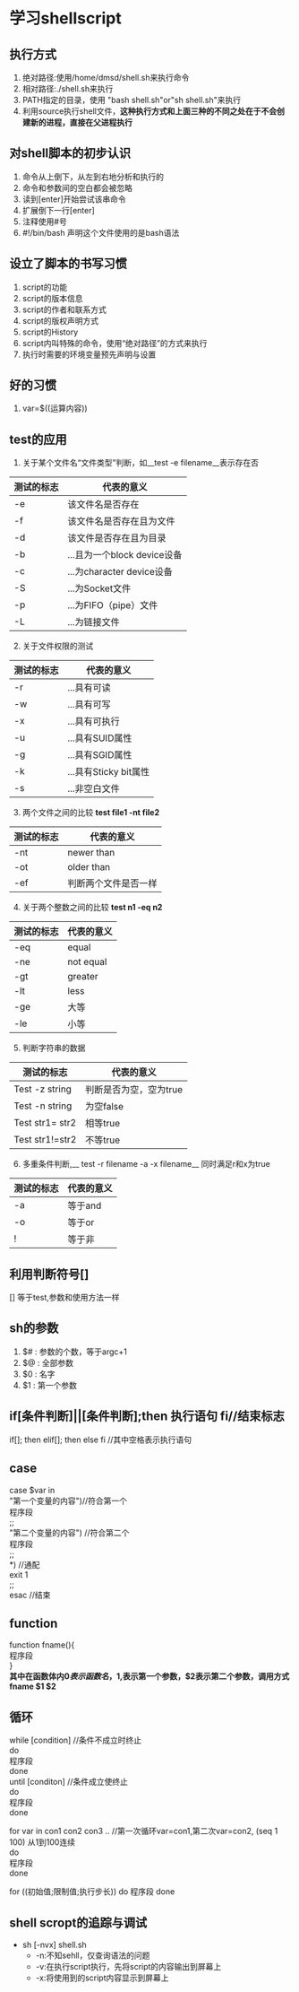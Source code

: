 # 学习shellscript
## 执行方式
1. 绝对路径:使用/home/dmsd/shell.sh来执行命令
2. 相对路径:./shell.sh来执行
3. PATH指定的目录，使用 "bash shell.sh"or"sh shell.sh"来执行
4. 利用source执行shell文件，__这种执行方式和上面三种的不同之处在于不会创建新的进程，直接在父进程执行__
## 对shell脚本的初步认识
1. 命令从上倒下，从左到右地分析和执行的
2. 命令和参数间的空白都会被忽略
3. 读到[enter]开始尝试该串命令
4. 扩展倒下一行[enter]
5. 注释使用#号
6. #!/bin/bash 声明这个文件使用的是bash语法
## 设立了脚本的书写习惯
1. script的功能
2. script的版本信息
3. script的作者和联系方式
4. script的版权声明方式
5. script的History
6. script内叫特殊的命令，使用“绝对路径”的方式来执行
7. 执行时需要的环境变量预先声明与设置
## 好的习惯
1. var=$((运算内容))   




## test的应用
1. 关于某个文件名“文件类型”判断，如__test -e filename__表示存在否

|测试的标志|代表的意义|
|----------|----------|
|-e|该文件名是否存在|
|-f|该文件名是否存在且为文件|
|-d|该文件是否存在且为目录|
|-b|...且为一个block device设备|
|-c|...为character device设备|
|-S|...为Socket文件|
|-p|...为FIFO（pipe）文件|
|-L|...为链接文件|

2. 关于文件权限的测试

|测试的标志|代表的意义|
|----------|----------|
|-r|...具有可读|
|-w|...具有可写|
|-x|...具有可执行|
|-u|...具有SUID属性|
|-g|...具有SGID属性|
|-k|...具有Sticky bit属性|
|-s|...非空白文件|

3. 两个文件之间的比较 __test file1 -nt file2__

|测试的标志|代表的意义|
|----------|----------|
|-nt|newer than|
|-ot|older than|
|-ef|判断两个文件是否一样|

4. 关于两个整数之间的比较 __test n1 -eq n2__

|测试的标志|代表的意义|
|----------|----------|
|-eq|equal|
|-ne|not equal|
|-gt|greater|
|-lt|less|
|-ge|大等|
|-le|小等

5. 判断字符串的数据 

|测试的标志|代表的意义|
|----------|----------|
|Test -z string | 判断是否为空，空为true|
|Test -n string| 为空false|
|Test str1= str2| 相等true|
|Test str1!=str2|不等true|

6. 多重条件判断,__ test -r filename  -a -x filename__ 同时满足r和x为true

|测试的标志|代表的意义|
|----------|----------|
|-a|等于and|
|-o|等于or|
|!|等于非|
## 利用判断符号[]
[] 等于test,参数和使用方法一样
## sh的参数
1. $# : 参数的个数，等于argc+1
2. $@ : 全部参数
3. $0 : 名字
4. $1 : 第一个参数
## if[条件判断]||[条件判断];then 执行语句  fi//结束标志
if[];  then   elif[];  then else fi   //其中空格表示执行语句
## case
case $var in  
  "第一个变量的内容")//符合第一个  
    程序段  
    ;;  
  "第二个变量的内容") //符合第二个  
    程序段  
    ;;  
  \*) //通配  
    exit 1  
    ;;  
esac  //结束  
## function
function fname(){  
    程序段  
    }  
__其中在函数体内$0表示函数名，$1,表示第一个参数，$2表示第二个参数，调用方式  fname $1 $2__  
## 循环
while [condition] //条件不成立时终止  
do  
    程序段  
done  
until [conditon]  //条件成立使终止  
do  
    程序段  
done  

for var in con1 con2 con3 ..  //第一次循环var=con1,第二次var=con2, (seq 1 100) 从1到100连续  
do  
    程序段  
done  

for ((初始值;限制值;执行步长))
do
    程序段
done
## shell scropt的追踪与调试
+ sh [-nvx] shell.sh
  + -n:不知sehll，仅查询语法的问题
  + -v:在执行script执行，先将script的内容输出到屏幕上
  + -x:将使用到的script内容显示到屏幕上
